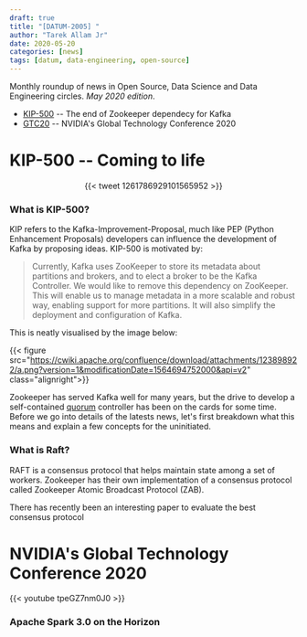 ```yaml
---
draft: true
title: "[DATUM-2005] "
author: "Tarek Allam Jr"
date: 2020-05-20
categories: [news]
tags: [datum, data-engineering, open-source]
---
```


Monthly roundup of news in Open Source, Data Science and Data Engineering circles. _May 2020
edition_.

<!--more-->

- [KIP-500](#kip500) -- The end of Zookeeper dependecy for Kafka
- [GTC20](#gtc20) -- NVIDIA's Global Technology Conference 2020

# <a name="kip500b"></a>KIP-500 -- Coming to life

<center>
{{< tweet 1261786929101565952 >}}
</center>

### What is KIP-500?

KIP refers to the Kafka-Improvement-Proposal, much like PEP (Python Enhancement Proposals)
developers can influence the development of Kafka by proposing ideas. KIP-500 is motivated by:
>Currently, Kafka uses ZooKeeper to store its metadata about partitions and brokers, and to elect a
>broker to be the Kafka Controller.  We would like to remove this dependency on ZooKeeper.  This
>will enable us to manage metadata in a more scalable and robust way, enabling support for more
>partitions.  It will also simplify the deployment and configuration of Kafka.

This is neatly visualised by the image below:

{{< figure src="https://cwiki.apache.org/confluence/download/attachments/123898922/a.png?version=1&modificationDate=1564694752000&api=v2" class="alignright">}}

Zookeeper has served Kafka well for many years, but the drive to develop a self-contained <a
href="#" class="tooltip tooltip-left" title="the minimum number of members of an assembly or society that must be
present at any of its meetings to make the proceedings of that meeting valid.">quorum</a> controller
has been on the cards for some time. Before we go into details of the latests news, let's first
breakdown what this means and explain a few concepts for the uninitiated.

### What is Raft?

RAFT is a consensus protocol that helps maintain state among a set of workers. Zookeeper has their
own implementation of a consensus protocol called Zookeeper Atomic Broadcast Protocol (ZAB).

There has recently been an interesting paper to evaluate the best consensus protocol

# <a name="gtc20"></a>NVIDIA's Global Technology Conference 2020

<!-- <center> -->
<!-- <embed -->
<!-- <video type=video/webm src=https://developer.download.nvidia.com/video/gputechconf/gtc/2020/secure/s21764/video-480p.mp4?7fGvEsX3-_hTdIWKs7XaDIESMHphS7T4IjbmeQNQ-KxvGn_P_eYSnb5y5Oc13KIDYiCV479Ez83lE1gXWgKv8_c1KnKjk4PEWf4x8j7GCVbYgtC9dsdcVBwee_P7RdaOzVayQ5JekmMVWrN9l-m6-wRjd0Z4vQ width="600" height="350" autoplay="0" autostart="0"></video> -->

<!-- </center> -->

{{< youtube tpeGZ7nm0J0 >}}

### Apache Spark 3.0 on the Horizon

<!-- {{< figure src="/blog/img/posts/2016-11-12-Matlab-R-Julia-Notebooks/newprojectlist.png" class="alignright">}} -->

<!-- ```python -->
<!-- print(f"Numpy: {np.__version__}") -->
<!-- ``` -->

<!-- Say if I said something here -->

<!-- ```bash -->
<!-- $ echo "Hello World!" -->
<!-- ``` -->

<!-- ```scala -->
<!-- println("hello") -->
<!-- def somefunction(col: String) -->

<!-- val mate = Int 5 -->
<!-- ``` -->




